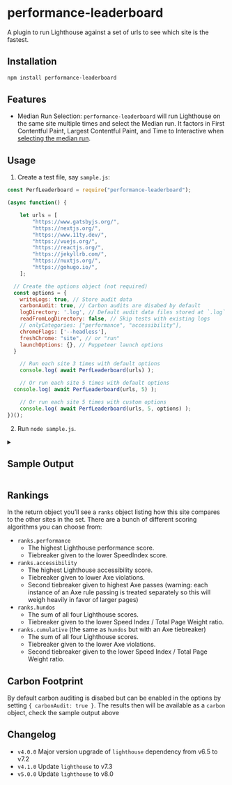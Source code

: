 # performance-leaderboard

A plugin to run Lighthouse against a set of urls to see which site is the fastest.

## Installation

```sh
npm install performance-leaderboard
```

## Features

* Median Run Selection: `performance-leaderboard` will run Lighthouse on the same site multiple times and select the Median run. It factors in First Contentful Paint, Largest Contentful Paint, and Time to Interactive when [selecting the median run](https://github.com/zachleat/performance-leaderboard/blob/master/lib/lh-median-run.js#L55).

## Usage

1. Create a test file, say `sample.js`:

```js
const PerfLeaderboard = require("performance-leaderboard");

(async function() {

	let urls = [
		"https://www.gatsbyjs.org/",
		"https://nextjs.org/",
		"https://www.11ty.dev/",
		"https://vuejs.org/",
		"https://reactjs.org/",
		"https://jekyllrb.com/",
		"https://nuxtjs.org/",
		"https://gohugo.io/",
	];

  // Create the options object (not required)
  const options = {
    writeLogs: true, // Store audit data
    carbonAudit: true, // Carbon audits are disabed by default
    logDirectory: '.log', // Default audit data files stored at `.log`
    readFromLogDirectory: false, // Skip tests with existing logs
    // onlyCategories: ["performance", "accessibility"],
    chromeFlags: ['--headless'],
    freshChrome: "site", // or "run"
    launchOptions: {}, // Puppeteer launch options
  }

	// Run each site 3 times with default options
	console.log( await PerfLeaderboard(urls) );

	// Or run each site 5 times with default options
  console.log( await PerfLeaderboard(urls, 5) );

	// Or run each site 5 times with custom options
	console.log( await PerfLeaderboard(urls, 5, options) );
})();
```

2. Run `node sample.js`.

<details>
<summary><h2>Sample Output</h2></summary>

```js
[ { url: 'https://www.11ty.dev/',
    requestedUrl: 'https://www.11ty.dev/',
    timestamp: 1595203240682,
    ranks:
     { hundos: 1, performance: 1, accessibility: 1, cumulative: 1 },
    lighthouse:
     { version: '6.1.0',
       performance: 1,
       accessibility: 1,
       bestPractices: 1,
       seo: 1,
       total: 400 },
    firstContentfulPaint: 1222.9119999999998,
    firstMeaningfulPaint: 4687.105999999999,
    speedIndex: 1345.9715418833482,
    largestContentfulPaint: 1222.9119999999998,
    totalBlockingTime: 125.99999999999989,
    cumulativeLayoutShift: 0,
    timeToInteractive: 1398.9119999999998,
    maxPotentialFirstInputDelay: 257.9999999999998,
    timeToFirstByte: 49.84300000000002,
    weight:
     { summary: '21 requests • 80 KiB',
       total: 94115,
       image: 28931,
       imageCount: 17,
       script: 7429,
       scriptCount: 1,
       document: 26378,
       font: 15549,
       fontCount: 1,
       stylesheet: 3196,
       stylesheetCount: 1,
       thirdParty: 15549,
       thirdPartyCount: 1 },
    axe: { passes: 682, violations: 0 },
    carbon:
     { url: "11ty.dev",
       bytes: 123059,
       green: false,
       id: 1591854,
       timestamp: 1600177336,
       statistics: {
         adjustedBytes: 92909,
         energy: 0.00015618348959833383,
         co2: {
           grid: {
             grams: 0.07418715755920857,
             litres: 0.04126289703443181
           },
           renewable: {
             grams: 0.06723491815534086,
             litres: 0.037396061478000585
           }
         }
       },
       cleanerThan: 0.93
     } } ]
```

</details>

## Rankings

In the return object you’ll see a `ranks` object listing how this site compares to the other sites in the set. There are a bunch of different scoring algorithms you can choose from:

* `ranks.performance`
	* The highest Lighthouse performance score.
	* Tiebreaker given to the lower SpeedIndex score.
* `ranks.accessibility`
	* The highest Lighthouse accessibility score.
	* Tiebreaker given to lower Axe violations.
	* Second tiebreaker given to highest Axe passes (warning: each instance of an Axe rule passing is treated separately so this will weigh heavily in favor of larger pages)
* `ranks.hundos`
	* The sum of all four Lighthouse scores.
	* Tiebreaker given to the lower Speed Index / Total Page Weight ratio.
* `ranks.cumulative` (the same as `hundos` but with an Axe tiebreaker)
	* The sum of all four Lighthouse scores.
	* Tiebreaker given to the lower Axe violations.
	* Second tiebreaker given to the lower Speed Index / Total Page Weight ratio.

## Carbon Footprint

By default carbon auditing is disabed but can be enabled in the options by setting `{ carbonAudit: true }`. The results then will be available as a `carbon` object, check the sample output above

## Changelog

* `v4.0.0` Major version upgrade of `lighthouse` dependency from v6.5 to v7.2
* `v4.1.0` Update `lighthouse` to v7.3
* `v5.0.0` Update `lighthouse` to v8.0

